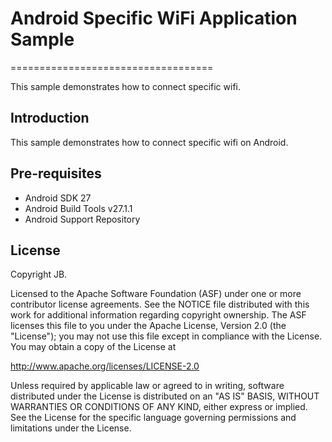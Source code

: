 # Android Specific WiFi Application Sample
===================================

This sample demonstrates how to connect specific wifi.

Introduction
------------

This sample demonstrates how to connect specific wifi on Android.

Pre-requisites
--------------

- Android SDK 27
- Android Build Tools v27.1.1
- Android Support Repository

License
-------

Copyright JB.

Licensed to the Apache Software Foundation (ASF) under one or more contributor
license agreements.  See the NOTICE file distributed with this work for
additional information regarding copyright ownership.  The ASF licenses this
file to you under the Apache License, Version 2.0 (the "License"); you may not
use this file except in compliance with the License.  You may obtain a copy of
the License at

http://www.apache.org/licenses/LICENSE-2.0

Unless required by applicable law or agreed to in writing, software
distributed under the License is distributed on an "AS IS" BASIS, WITHOUT
WARRANTIES OR CONDITIONS OF ANY KIND, either express or implied.  See the
License for the specific language governing permissions and limitations under
the License.
